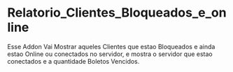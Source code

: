 # Relatorio_Clientes_Bloqueados_e_online
Esse Addon Vai Mostrar aqueles Clientes que estao Bloqueados e ainda estao Online ou conectados no servidor, e mostra o servidor que estao conectados e a quantidade Boletos Vencidos.
